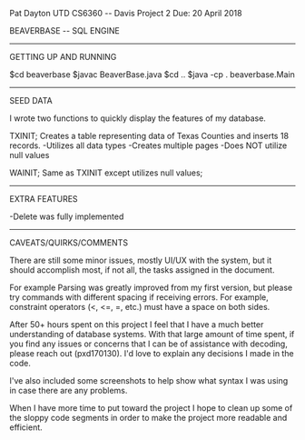Pat Dayton
UTD CS6360 -- Davis
Project 2
Due: 20 April 2018

BEAVERBASE -- SQL ENGINE

********************

GETTING UP AND RUNNING

$cd beaverbase
$javac BeaverBase.java
$cd ..
$java -cp . beaverbase.Main

********************

SEED DATA

I wrote two functions to quickly display the features of my database.

TXINIT;
Creates a table representing data of Texas Counties and inserts 18 records.
-Utilizes all data types
-Creates multiple pages
-Does NOT utilize null values

WAINIT;
Same as TXINIT except utilizes null values;

********************

EXTRA FEATURES

-Delete was fully implemented

********************

CAVEATS/QUIRKS/COMMENTS

There are still some minor issues, mostly UI/UX with the system, but it should accomplish most,
if not all, the tasks assigned in the document.

For example Parsing was greatly improved from my first version, but please try commands with different
spacing if receiving errors. For example, constraint operators (<, <=, =, etc.) must have a
space on both sides.

After 50+ hours spent on this project I feel that I have a much better understanding of database systems.
With that large amount of time spent, if you find any issues or concerns that I can be of assistance with
decoding, please reach out (pxd170130). I'd love to explain any decisions I made in the code.

I've also included some screenshots to help show what syntax I was using in case there are any problems.

When I have more time to put toward the project I hope to clean up some of the sloppy code segments in order
to make the project more readable and efficient.
